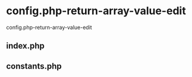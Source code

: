 # config.php-return-array-value-edit
config.php-return-array-value-edit


index.php
--

constants.php
--
